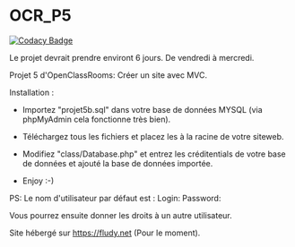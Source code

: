 # OCR_P5

[![Codacy Badge](https://api.codacy.com/project/badge/Grade/2a0ab465fb1c466c8895ba4fe7853119)](https://app.codacy.com/gh/davidmonnom/OCR_P5?utm_source=github.com&utm_medium=referral&utm_content=davidmonnom/OCR_P5&utm_campaign=Badge_Grade)

Le projet devrait prendre environt 6 jours. De vendredi à mercredi.

Projet 5 d'OpenClassRooms: Créer un site avec MVC.

Installation :

- Importez "projet5b.sql" dans votre base de données MYSQL (via phpMyAdmin cela fonctionne très bien).

- Téléchargez tous les fichiers et placez les à la racine de votre siteweb.

- Modifiez "class/Database.php" et entrez les créditentials de votre base de données et ajouté la base de données importée.

- Enjoy :-)

PS: Le nom d'utilisateur par défaut est : Login:  Password: 

Vous pourrez ensuite donner les droits à un autre utilisateur.

Site hébergé sur https://fludy.net (Pour le moment).
